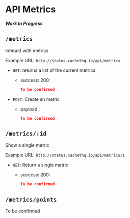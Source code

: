 # API Metrics

**_Work In Progress_**

## `/metrics`

Interact with metrics

Example URL: `http://status.cachethq.io/api/metrics`

* `GET`: returns a list of the current metrics
  - success: 200:
  
    ~~~json
    To be confirmed
    ~~~

* `POST`: Create an metric
  - payload

    ~~~json
    To be confirmed
    ~~~



## `/metrics/:id`

Show a single metric

Example URL: `http://status.cachethq.io/api/metrics/1`

* `GET`: Return a single metric
  - success: 200:

    ~~~json
    To be confirmed
    ~~~

## `/metrics/points`

To be confirmed


